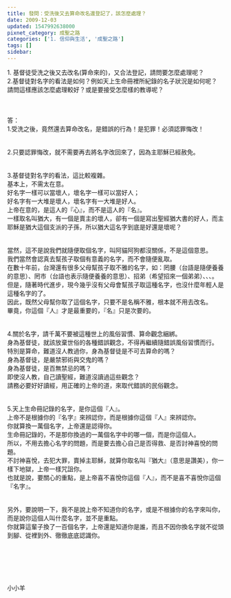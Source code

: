```yaml
---
title: 發問：受洗後又去算命改名還登記了，該怎麼處理？
date: 2009-12-03
updated: 1547992638000
pixnet_category: 成聖之路
categories: ['1. 信仰與生活', '成聖之路']
tags: []
sidebar: 
---
```


<p>1.	基督徒受洗之後又去改名(算命來的)，又合法登記，請問要怎麼處理呢？<br/>2.基督徒對名字的看法是如何？例如天上生命冊裡所紀錄的名子狀況是如何呢？<br/>請問這樣應該怎麼處理較好？或是要接受怎麼樣的教導呢？<br/><!--more--><br/><br/><br/>答：<br/>1.受洗之後，竟然還去算命改名，是錯誤的行為！是犯罪！必須認罪悔改！<br/> <br/><br/>2.只要認罪悔改，就不需要再去將名字改回來了，因為主耶穌已經赦免。<br/> <br/><br/>3.基督徒對名字的看法，這比較複雜。<br/>基本上，不需太在意。<br/>好名字一樣可以當壞人，壞名字一樣可以當好人；<br/>好名字有一大堆是壞人，壞名字有一大堆是好人。<br/>上帝在意的，是這人的『心』，而不是這人的『名』。<br/>一樣取名叫猶大，有一個是賣主的壞人，卻有一個是寫出聖經猶大書的好人，而主耶穌是猶大這個支派的子孫，所以猶大這名字到底是好還是壞呢？<br/><br/><br/>當然，這不是說我們就隨便取個名字，叫阿貓阿狗都沒關係，不是這個意思。<br/>我們當然會認真去幫孩子取個有意義的名字，而不會隨便亂取。<br/>在數十年前，台灣還有很多父母幫孩子取不雅的名字，如：罔腰（台語是隨便養養的意思）、罔市（台語也表示隨便養養的意思）、招弟（希望招來一個弟弟）、、、。<br/>但是，隨著時代進步，現今幾乎沒有父母會幫孩子取這種名字，也沒什麼年輕人是這種名字的了。<br/>因此，既然父母幫你取了這個名字，只要不是名稱不雅，根本就不用去改名。<br/>畢竟，你這個『人』才是最重要的，『名』只是次要的。<br/> <br/><br/>4.關於名字，請千萬不要被這種世上的風俗習慣、算命觀念綑綁。<br/>身為基督徒，就該放棄世俗的各種錯誤觀念，不得再繼續隨錯誤風俗習慣而行。<br/>特別是算命，難道沒人教過你，身為基督徒是不可去算命的嗎？<br/>身為基督徒，是嚴禁邪術與交鬼的嗎？<br/>身為基督徒，是百無禁忌的嗎？<br/>即使沒人教，自己讀聖經，難道沒讀過這些觀念？<br/>請務必要好好讀經，用正確的上帝的道，來取代錯誤的民俗觀念。<br/><br/> <br/>5.天上生命冊記錄的名字，是你這個『人』。<br/>上帝不是根據你的『名字』來辨認你，而是根據你這個『人』來辨認你。<br/>你就算換一萬個名字，上帝還是認得你。<br/>生命冊記錄的，不是那你換過的一萬個名字中的哪一個，而是你這個人。<br/>所以，不用去擔心名字的問題，而是要去擔心自己是否得救、是否討神喜悅的問題。<br/>不討神喜悅，去犯大罪，賣掉主耶穌，就算你取名叫『猶大』（意思是讚美），你一樣下地獄，上帝一樣咒詛你。<br/>也就是說，要關心的重點，是上帝喜不喜悅你這個『人』，而不是喜不喜悅你這個『名字』。<br/><br/><br/>另外，要說明一下，我不是說上帝不知道你的名字，或是不根據你的名字來叫你，<br/>而是說你這個人叫什麼名字，並不是重點。<br/>你就算這輩子換了一百個名字，上帝還是知道你是誰，而且不因你換名字就不從頭到腳、從裡到外、徹徹底底認識你。<br/><br/><br/><br/><br/><br/><br/>小小羊<br/><br/></p>